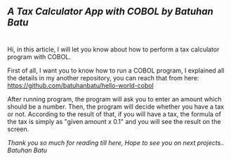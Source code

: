 ## _A Tax Calculator App with COBOL by Batuhan Batu_
#
Hi, in this article, I will let you know about how to perform a tax calculator program with COBOL.

First of all, I want you to know how to run a COBOL program, I explained all the details in my another repository, you can reach that from here: https://github.com/batuhanbatu/hello-world-cobol

After running program, the program will ask you to enter an amount which should be a number. Then, the program will decide whether you have a tax or not. According to the result of that, if you will have a tax, the formula of the tax is simply as "given amount x 0.1" and you will see the result on the screen.

_Thank you so much for reading till here, Hope to see you on next projects.._
_Batuhan Batu_